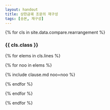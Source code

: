 ```yaml
---
layout: handout
title: 상한금궤 조문의 재구성
tags: [송본, 재구성]
---
```


{% for cls in site.data.compare.rearrangement %}

### {{ cls.class }}

{% for elems in cls.lines %}

<div id="{{number}}" class="compare-set" markdown="1">

{% for noo in elems %}

{% include clause.md noo=noo %}

{% endfor %}

</div>

{% endfor %}

{% endfor %}
